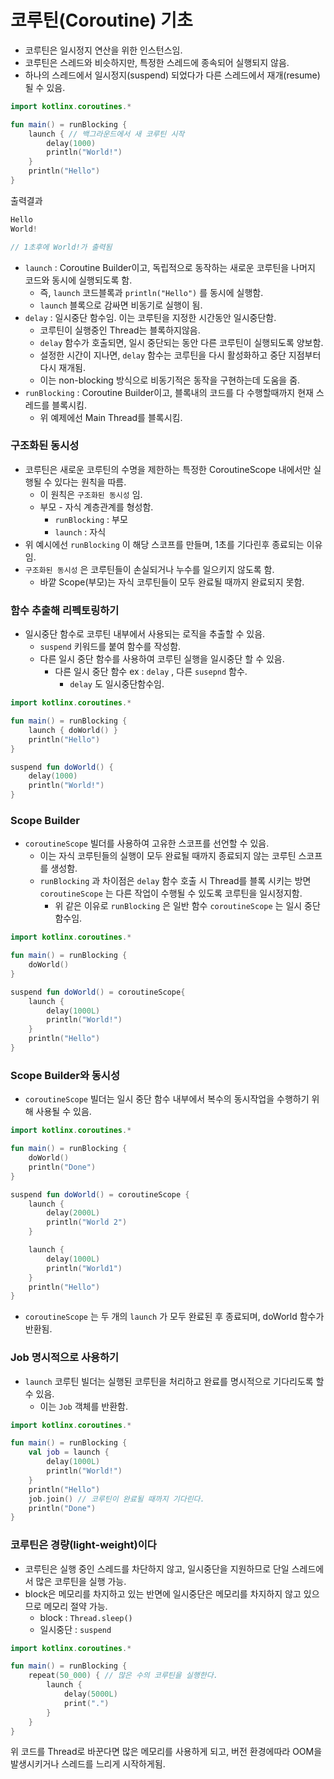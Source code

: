 # 코루틴(Coroutine) 기초

- 코루틴은 일시정지 연산을 위한 인스턴스임.
- 코루틴은 스레드와 비슷하지만, 특정한 스레드에 종속되어 실행되지 않음.
- 하나의 스레드에서 일시정지(suspend) 되었다가 다른 스레드에서 재개(resume)될 수 있음.

```kotlin
import kotlinx.coroutines.*

fun main() = runBlocking {
    launch { // 백그라운드에서 새 코루틴 시작
        delay(1000)
        println("World!")
    }
    println("Hello")
}
```

출력결과

```kotlin
Hello
World!

// 1초후에 World!가 출력됨
```

- `launch` :  Coroutine Builder이고, 독립적으로 동작하는 새로운 코루틴을 나머지 코드와 동시에 실행되도록 함.
    - 즉, `launch` 코드블록과 `println("Hello")` 를 동시에 실행함.
    - `launch` 블록으로 감싸면 비동기로 실행이 됨.
- `delay` : 일시중단 함수임. 이는 코루틴을 지정한 시간동안 일시중단함.
    - 코루틴이 실행중인 Thread는 블록하지않음.
    - `delay` 함수가 호출되면, 일시 중단되는 동안 다른 코루틴이 실행되도록 양보함.
    - 설정한 시간이 지나면, `delay` 함수는 코루틴을 다시 활성화하고 중단 지점부터 다시 재개됨.
    - 이는 non-blocking 방식으로 비동기적은 동작을 구현하는데 도움을 줌.
- `runBlocking` : Coroutine Builder이고, 블록내의 코드를 다 수행할때까지 현재 스레드를 블록시킴.
    - 위 예제에선 Main Thread를 블록시킴.

### 구조화된 동시성

- 코루틴은 새로운 코루틴의 수명을 제한하는 특정한 CoroutineScope 내에서만 실행될 수 있다는 원칙을 따름.
    - 이 원칙은 `구조화된 동시성` 임.
    - 부모 - 자식 계층관계를 형성함.
        - `runBlocking` : 부모
        - `launch` : 자식
- 위 예시에선 `runBlocking` 이 해당 스코프를 만들며, 1초를 기다린후 종료되는 이유임.
- `구조화된 동시성` 은 코루틴들이 손실되거나 누수를 일으키지 않도록 함.
    - 바깥 Scope(부모)는 자식 코루틴들이 모두 완료될 때까지 완료되지 못함.

### 함수 추출해 리펙토링하기

- 일시중단 함수로 코루틴 내부에서 사용되는 로직을 추출할 수 있음.
    - `suspend` 키워드를 붙여 함수를 작성함.
    - 다른 일시 중단 함수를 사용하여 코루틴 실행을 일시중단 할 수 있음.
        - 다른 일시 중단 함수 ex : `delay` , 다른 `susepnd` 함수.
            - `delay` 도 일시중단함수임.

```kotlin
import kotlinx.coroutines.*

fun main() = runBlocking {
    launch { doWorld() }
    println("Hello")
}

suspend fun doWorld() {
    delay(1000)
    println("World!")
}
```

### Scope Builder

- `coroutineScope` 빌더를 사용하여 고유한 스코프를 선언할 수 있음.
    - 이는 자식 코루틴들의 실행이 모두 완료될 때까지 종료되지 않는 코루틴 스코프를 생성함.
    - `runBlocking` 과 차이점은 `delay` 함수 호출 시 Thread를 블록 시키는 방면 `coroutineScope` 는 다른 작업이 수행될 수 있도록 코루틴을 일시정지함.
        - 위 같은 이유로 `runBlocking` 은 일반 함수 `coroutineScope` 는 일시 중단 함수임.

```kotlin
import kotlinx.coroutines.*

fun main() = runBlocking {
    doWorld()
}

suspend fun doWorld() = coroutineScope{
    launch {
        delay(1000L)
        println("World!")
    }
    println("Hello")
}
```

### Scope Builder와 동시성

- `coroutineScope` 빌더는 일시 중단 함수 내부에서 복수의 동시작업을 수행하기 위해 사용될 수 있음.

```kotlin
import kotlinx.coroutines.*

fun main() = runBlocking {
    doWorld()
    println("Done")
}

suspend fun doWorld() = coroutineScope {
    launch {
        delay(2000L)
        println("World 2")
    }

    launch {
        delay(1000L)
        println("World1")
    }
    println("Hello")
}
```

- `coroutineScope` 는 두 개의 `launch` 가 모두 완료된 후 종료되며, doWorld 함수가 반환됨.

### Job 명시적으로 사용하기

- `launch` 코루틴 빌더는 실행된 코루틴을 처리하고 완료를 명시적으로 기다리도록 할 수 있음.
    - 이는 `Job` 객체를 반환함.

```kotlin
import kotlinx.coroutines.*

fun main() = runBlocking {
    val job = launch { 
        delay(1000L)
        println("World!")
    }
    println("Hello")
    job.join() // 코루틴이 완료될 때까지 기다린다.
    println("Done")     
}
```

### 코루틴은 경량(light-weight)이다

- 코루틴은 실행 중인 스레드를 차단하지 않고, 일시중단을 지원하므로 단일 스레드에서 많은 코루틴을 실행 가능.
- block은 메모리를 차지하고 있는 반면에 일시중단은 메모리를 차지하지 않고 있으므로 메모리 절약 가능.
    - block : `Thread.sleep()`
    - 일시중단 : `suspend`

```kotlin
import kotlinx.coroutines.*

fun main() = runBlocking {
    repeat(50_000) { // 많은 수의 코루틴을 실행한다.
        launch {
            delay(5000L)
            print(".")
        }
    }
}
```

위 코드를 Thread로 바꾼다면 많은 메모리를 사용하게 되고, 버전 환경에따라 OOM을 발생시키거나 스레드를 느리게 시작하게됨.
